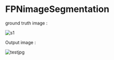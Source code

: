 # FPNimageSegmentation


ground truth image :

![s1](https://user-images.githubusercontent.com/88588326/185418938-e8cbbcef-d70b-431d-94f2-2fb7d8b71bb4.jpeg)


Output image :

![testjpg](https://user-images.githubusercontent.com/88588326/185418981-ae45b85c-263c-48bf-85b2-0e02f0b6c7d0.png)
